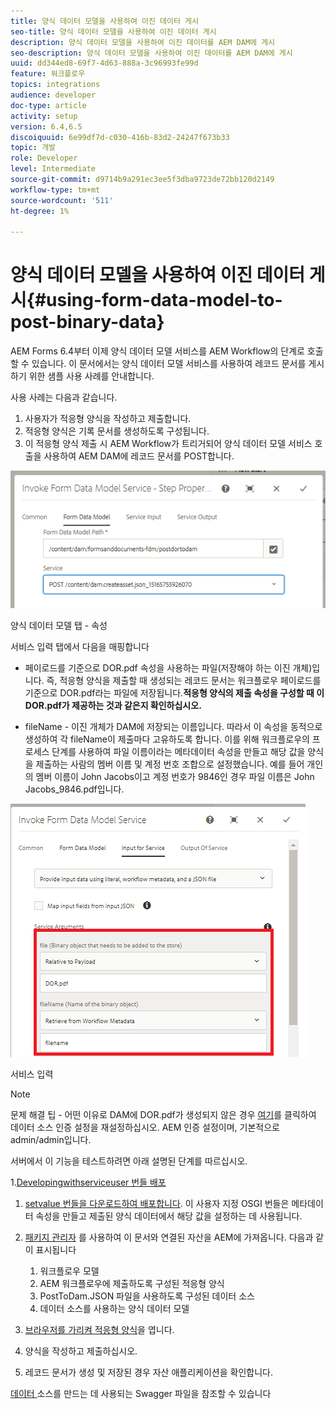 ```yaml
---
title: 양식 데이터 모델을 사용하여 이진 데이터 게시
seo-title: 양식 데이터 모델을 사용하여 이진 데이터 게시
description: 양식 데이터 모델을 사용하여 이진 데이터를 AEM DAM에 게시
seo-description: 양식 데이터 모델을 사용하여 이진 데이터를 AEM DAM에 게시
uuid: dd344ed8-69f7-4d63-888a-3c96993fe99d
feature: 워크플로우
topics: integrations
audience: developer
doc-type: article
activity: setup
version: 6.4,6.5
discoiquuid: 6e99df7d-c030-416b-83d2-24247f673b33
topic: 개발
role: Developer
level: Intermediate
source-git-commit: d9714b9a291ec3ee5f3dba9723de72bb120d2149
workflow-type: tm+mt
source-wordcount: '511'
ht-degree: 1%

---
```



# 양식 데이터 모델을 사용하여 이진 데이터 게시{#using-form-data-model-to-post-binary-data}

AEM Forms 6.4부터 이제 양식 데이터 모델 서비스를 AEM Workflow의 단계로 호출할 수 있습니다. 이 문서에서는 양식 데이터 모델 서비스를 사용하여 레코드 문서를 게시하기 위한 샘플 사용 사례를 안내합니다.

사용 사례는 다음과 같습니다.

1. 사용자가 적응형 양식을 작성하고 제출합니다.
1. 적응형 양식은 기록 문서를 생성하도록 구성됩니다.
1. 이 적응형 양식 제출 시 AEM Workflow가 트리거되어 양식 데이터 모델 서비스 호출을 사용하여 AEM DAM에 레코드 문서를 POST합니다.

![posttodam](assets/posttodamshot1.png)

양식 데이터 모델 탭 - 속성

서비스 입력 탭에서 다음을 매핑합니다

* 페이로드를 기준으로 DOR.pdf 속성을 사용하는 파일(저장해야 하는 이진 개체)입니다. 즉, 적응형 양식을 제출할 때 생성되는 레코드 문서는 워크플로우 페이로드를 기준으로 DOR.pdf라는 파일에 저장됩니다.**적응형 양식의 제출 속성을 구성할 때 이 DOR.pdf가 제공하는 것과 같은지 확인하십시오.**

* fileName - 이진 개체가 DAM에 저장되는 이름입니다. 따라서 이 속성을 동적으로 생성하여 각 fileName이 제출마다 고유하도록 합니다. 이를 위해 워크플로우의 프로세스 단계를 사용하여 파일 이름이라는 메타데이터 속성을 만들고 해당 값을 양식을 제출하는 사람의 멤버 이름 및 계정 번호 조합으로 설정했습니다. 예를 들어 개인의 멤버 이름이 John Jacobs이고 계정 번호가 9846인 경우 파일 이름은 John Jacobs_9846.pdf입니다.

![fdmserviceinput](assets/fdminputservice.png)

서비스 입력

>[!NOTE]
>
>문제 해결 팁 - 어떤 이유로 DAM에 DOR.pdf가 생성되지 않은 경우 [여기](http://localhost:4502/mnt/overlay/fd/fdm/gui/components/admin/fdmcloudservice/properties.html?item=%2Fconf%2Fglobal%2Fsettings%2Fcloudconfigs%2Ffdm%2Fpostdortodam)를 클릭하여 데이터 소스 인증 설정을 재설정하십시오. AEM 인증 설정이며, 기본적으로 admin/admin입니다.

서버에서 이 기능을 테스트하려면 아래 설명된 단계를 따르십시오.

1.[Developingwithserviceuser 번들 배포](/help/forms/assets/common-osgi-bundles/DevelopingWithServiceUser.jar)

1. [setvalue 번들을 다운로드하여 배포합니다](/help/forms/assets/common-osgi-bundles/SetValueApp.core-1.0-SNAPSHOT.jar). 이 사용자 지정 OSGI 번들은 메타데이터 속성을 만들고 제출된 양식 데이터에서 해당 값을 설정하는 데 사용됩니다.

1. [패키지 관리자](assets/postdortodam.zip) 를 사용하여 이 문서와 연결된 자산을 AEM에 가져옵니다. 다음과 같이 표시됩니다

   1. 워크플로우 모델
   1. AEM 워크플로우에 제출하도록 구성된 적응형 양식
   1. PostToDam.JSON 파일을 사용하도록 구성된 데이터 소스
   1. 데이터 소스를 사용하는 양식 데이터 모델

1. [브라우저를 가리켜 적응형 양식](http://localhost:4502/content/dam/formsanddocuments/helpx/timeoffrequestform/jcr:content?wcmmode=disabled)을 엽니다.
1. 양식을 작성하고 제출하십시오.
1. 레코드 문서가 생성 및 저장된 경우 자산 애플리케이션을 확인합니다.


[데이터 ](http://localhost:4502/conf/global/settings/cloudconfigs/fdm/postdortodam/jcr:content/swaggerFile) 소스를 만드는 데 사용되는 Swagger 파일을 참조할 수 있습니다
